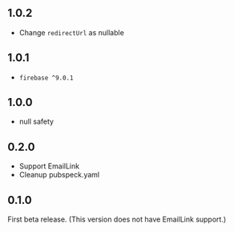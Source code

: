 ## 1.0.2

- Change `redirectUrl` as nullable

## 1.0.1

- `firebase ^9.0.1`

## 1.0.0

- null safety

## 0.2.0

- Support EmailLink
- Cleanup pubspeck.yaml

## 0.1.0

First beta release.
(This version does not have EmailLink support.)
